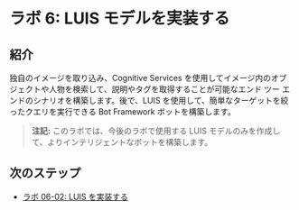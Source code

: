 ﻿---
lab:
    title: 'ラボ 6: LUIS モデルを実装する'
    module: 'モジュール 4: LUIS を使用して Language Understanding 機能を作成する方法を学習する'
---

# ラボ 6: LUIS モデルを実装する

## 紹介

独自のイメージを取り込み、Cognitive Services を使用してイメージ内のオブジェクトや人物を検索して、説明やタグを取得することが可能なエンド ツー エンドのシナリオを構築します。後で、LUIS を使用して、簡単なターゲットを絞ったクエリを実行できる Bot Framework ボットを構築します。

> **注記:** このラボでは、今後のラボで使用する LUIS モデルのみを作成して、よりインテリジェントなボットを構築します。

## 次のステップ

-   [ラボ 06-02: LUIS を実装する](../Lab6-Implement_LUIS/02-Implement_LUIS.md)
